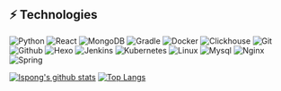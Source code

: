 ## ⚡ Technologies

![Python](https://img.shields.io/badge/-Python-black?style=flat-square&logo=Python)
![React](https://img.shields.io/badge/-React-black?style=flat-square&logo=react)
![MongoDB](https://img.shields.io/badge/-MongoDB-black?style=flat-square&logo=mongodb)
![Gradle](https://img.shields.io/badge/-Gradle-black?style=flat-square&logo=gradle)
![Docker](https://img.shields.io/badge/-Docker-black?style=flat-square&logo=docker)
![Clickhouse](https://img.shields.io/badge/-Clickhouse-black?style=flat-square&logo=clickhouse)
![Git](https://img.shields.io/badge/-Git-black?style=flat-square&logo=git)
![Github](https://img.shields.io/badge/-Github-black?style=flat-square&logo=github)
![Hexo](https://img.shields.io/badge/-Hexo-black?style=flat-square&logo=hexo)
![Jenkins](https://img.shields.io/badge/-Jenkins-black?style=flat-square&logo=jenkins)
![Kubernetes](https://img.shields.io/badge/-Kubernetes-black?style=flat-square&logo=kubernetes)
![Linux](https://img.shields.io/badge/-Linux-black?style=flat-square&logo=linux)
![Mysql](https://img.shields.io/badge/-Mysql-black?style=flat-square&logo=mysql)
![Nginx](https://img.shields.io/badge/-Nginx-black?style=flat-square&logo=nginx)
![Spring](https://img.shields.io/badge/-Spring-black?style=flat-square&logo=spring)



[![Ispong's github stats](https://github-readme-stats.vercel.app/api?username=ispong&show_icons=true&theme=merko)](https://github.com/ispong)
[![Top Langs](https://github-readme-stats.vercel.app/api/top-langs/?username=ispong&layout=compact&theme=merko)](https://github.com/ispong)
